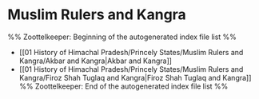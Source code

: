 # Muslim Rulers and Kangra
%% Zoottelkeeper: Beginning of the autogenerated index file list  %%
-  [[01 History of Himachal Pradesh/Princely States/Muslim Rulers and Kangra/Akbar and Kangra|Akbar and Kangra]]
-  [[01 History of Himachal Pradesh/Princely States/Muslim Rulers and Kangra/Firoz Shah Tuglaq and Kangra|Firoz Shah Tuglaq and Kangra]]
%% Zoottelkeeper: End of the autogenerated index file list  %%
